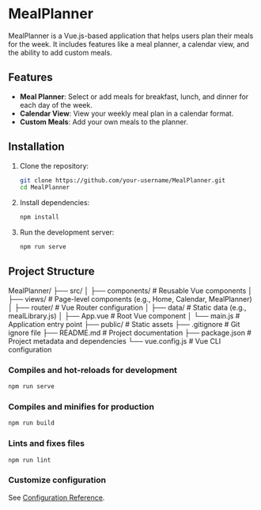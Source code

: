 # MealPlanner

MealPlanner is a Vue.js-based application that helps users plan their meals for the week. It includes features like a meal planner, a calendar view, and the ability to add custom meals.

## Features

- **Meal Planner**: Select or add meals for breakfast, lunch, and dinner for each day of the week.
- **Calendar View**: View your weekly meal plan in a calendar format.
- **Custom Meals**: Add your own meals to the planner.

## Installation

1. Clone the repository:
   ```bash
   git clone https://github.com/your-username/MealPlanner.git
   cd MealPlanner
   ```

2. Install dependencies:
   ```bash
   npm install
   ```

3. Run the development server:
   ```bash
   npm run serve
   ```

## Project Structure

MealPlanner/
├── src/
│   ├── components/       # Reusable Vue components
│   ├── views/            # Page-level components (e.g., Home, Calendar, MealPlanner)
│   ├── router/           # Vue Router configuration
│   ├── data/             # Static data (e.g., mealLibrary.js)
│   ├── App.vue           # Root Vue component
│   └── main.js           # Application entry point
├── public/               # Static assets
├── .gitignore            # Git ignore file
├── README.md             # Project documentation
├── package.json          # Project metadata and dependencies
└── vue.config.js         # Vue CLI configuration


### Compiles and hot-reloads for development
```bash
npm run serve
```

### Compiles and minifies for production
```bash
npm run build
```

### Lints and fixes files
```bash
npm run lint
```

### Customize configuration
See [Configuration Reference](https://cli.vuejs.org/config/).

